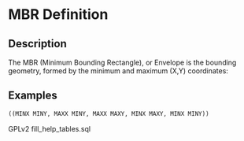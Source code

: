 # MBR Definition

## Description

The MBR (Minimum Bounding Rectangle), or Envelope is the bounding\
geometry, formed by the minimum and maximum (X,Y) coordinates:

## Examples

```sql
((MINX MINY, MAXX MINY, MAXX MAXY, MINX MAXY, MINX MINY))
```

GPLv2 fill\_help\_tables.sql
